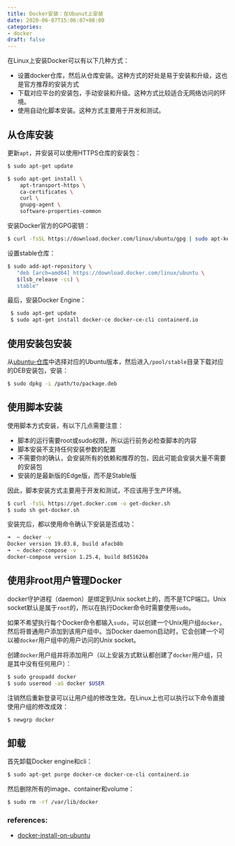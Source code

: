 ```yaml
---
title: Docker安装：在Ubunut上安装
date: 2020-06-07T15:06:07+08:00
categories:
- docker
draft: false
---
```


在Linux上安装Docker可以有以下几种方式：

- 设置docker仓库，然后从仓库安装。这种方式的好处是易于安装和升级，这也是官方推荐的安装方式
- 下载对应平台的安装包，手动安装和升级。这种方式比较适合无网络访问的环境。
- 使用自动化脚本安装。这种方式主要用于开发和测试。

## 从仓库安装

更新`apt`，并安装可以使用HTTPS仓库的安装包：

```bash
$ sudo apt-get update

$ sudo apt-get install \
    apt-transport-https \
    ca-certificates \
    curl \
    gnupg-agent \
    software-properties-common
```

安装Docker官方的GPG密钥：

```bash
$ curl -fsSL https://download.docker.com/linux/ubuntu/gpg | sudo apt-key add -
```

设置stable仓库：

```bash
$ sudo add-apt-repository \
   "deb [arch=amd64] https://download.docker.com/linux/ubuntu \
   $(lsb_release -cs) \
   stable"
```

最后，安装Docker Engine：

```bash
 $ sudo apt-get update
 $ sudo apt-get install docker-ce docker-ce-cli containerd.io
```

## 使用安装包安装

从[ubuntu-仓库](https://download.docker.com/linux/ubuntu/dists/)中选择对应的Ubuntu版本，然后进入`/pool/stable`目录下载对应的DEB安装包，安装：

```bash
$ sudo dpkg -i /path/to/package.deb
```

## 使用脚本安装

使用脚本方式安装，有以下几点需要注意：

- 脚本的运行需要root或sudo权限，所以运行前务必检查脚本的内容
- 脚本安装不支持任何安装参数的配置
- 不需要你的确认，会安装所有的依赖和推荐的包，因此可能会安装大量不需要的安装包
- 安装的是最新版的Edge版，而不是Stable版

因此，脚本安装方式主要用于开发和测试，不应该用于生产环境。

```bash
$ curl -fsSL https://get.docker.com -o get-docker.sh
$ sudo sh get-docker.sh
```

安装完后，都以使用命令确认下安装是否成功：

```bash
➜  ~ docker -v
Docker version 19.03.8, build afacb8b
➜  ~ docker-compose -v
docker-compose version 1.25.4, build 8d51620a
```

## 使用非root用户管理Docker

docker守护进程（daemon）是绑定到Unix socket上的，而不是TCP端口。Unix socket默认是属于`root`的，所以在执行Docker命令时需要使用`sudo`。

如果不希望执行每个Docker命令都输入`sudo`，可以创建一个Unix用户组`docker`，然后将普通用户添加到该用户组中。当Docker daemon启动时，它会创建一个可以被`docker`用户组中的用户访问的Unix socket。

创建`docker`用户组并将添加用户（以上安装方式默认都创建了`docker`用户组，只是其中没有任何用户）：

```bash
$ sudo groupadd docker
$ sudo usermod -aG docker $USER
```

注销然后重新登录可以让用户组的修改生效。在Linux上也可以执行以下命令直接使用户组的修改成效：

```bash
$ newgrp docker 
```

## 卸载

首先卸载Docker engine和cli：

```bash
$ sudo apt-get purge docker-ce docker-ce-cli containerd.io
```

然后删除所有的image、container和volume：

```bash
$ sudo rm -rf /var/lib/docker
```

### references:

- [docker-install-on-ubuntu](https://docs.docker.com/engine/install/ubuntu/)

